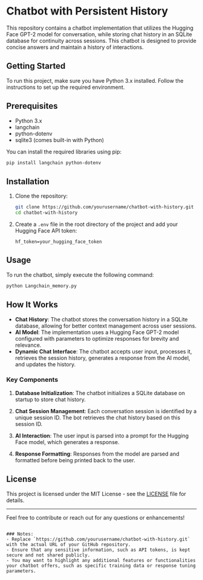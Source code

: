 
# Chatbot with Persistent History

This repository contains a chatbot implementation that utilizes the Hugging Face GPT-2 model for conversation, while storing chat history in an SQLite database for continuity across sessions. This chatbot is designed to provide concise answers and maintain a history of interactions.

## Getting Started

To run this project, make sure you have Python 3.x installed. Follow the instructions to set up the required environment.

## Prerequisites

- Python 3.x
- langchain
- python-dotenv
- sqlite3 (comes built-in with Python)

You can install the required libraries using pip:

```bash
pip install langchain python-dotenv
```

## Installation

1. Clone the repository:
   ```bash
   git clone https://github.com/yourusername/chatbot-with-history.git
   cd chatbot-with-history
   ```

2. Create a `.env` file in the root directory of the project and add your Hugging Face API token:
   ```
   hf_token=your_hugging_face_token
   ```

## Usage

To run the chatbot, simply execute the following command:

```bash
python Langchain_memory.py
```

## How It Works

- **Chat History**: The chatbot stores the conversation history in a SQLite database, allowing for better context management across user sessions.
- **AI Model**: The implementation uses a Hugging Face GPT-2 model configured with parameters to optimize responses for brevity and relevance.
- **Dynamic Chat Interface**: The chatbot accepts user input, processes it, retrieves the session history, generates a response from the AI model, and updates the history.

### Key Components

1. **Database Initialization**: The chatbot initializes a SQLite database on startup to store chat history.

2. **Chat Session Management**: Each conversation session is identified by a unique session ID. The bot retrieves the chat history based on this session ID.

3. **AI Interaction**: The user input is parsed into a prompt for the Hugging Face model, which generates a response.

4. **Response Formatting**: Responses from the model are parsed and formatted before being printed back to the user.

## License

This project is licensed under the MIT License - see the [LICENSE](LICENSE) file for details.

---

Feel free to contribute or reach out for any questions or enhancements!
```

### Notes:
- Replace `https://github.com/yourusername/chatbot-with-history.git` with the actual URL of your GitHub repository.
- Ensure that any sensitive information, such as API tokens, is kept secure and not shared publicly.
- You may want to highlight any additional features or functionalities your chatbot offers, such as specific training data or response tuning parameters.
